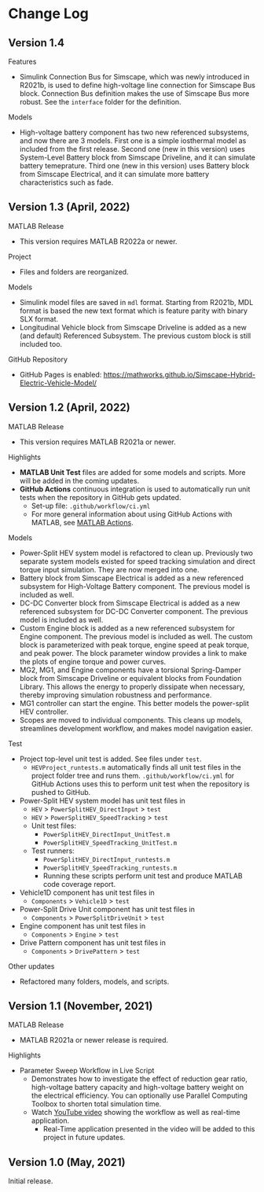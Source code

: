 # Change Log

## Version 1.4

Features

- Simulink Connection Bus for Simscape,
  which was newly introduced in R2021b,
  is used to define high-voltage line connection
  for Simscape Bus block.
  Connection Bus definition makes the use of Simscape Bus more robust.
  See the `interface` folder for the definition.

Models

- High-voltage battery component has two new referenced subsystems,
  and now there are 3 models.
  First one is a simple iosthermal model as included from the first release.
  Second one (new in this version) uses System-Level Battery block
  from Simscape Driveline, and it can simulate battery temeprature.
  Third one (new in this version) uses Battery block
  from Simscape Electrical, and it can simulate more
  battery characteristics such as fade.

## Version 1.3 (April, 2022)

MATLAB Release

- This version requires MATLAB R2022a or newer.

Project

- Files and folders are reorganized.

Models

- Simulink model files are saved in `mdl` format.
  Starting from R2021b, MDL format is based the new text format
  which is feature parity with binary SLX format.
- Longitudinal Vehicle block from Simscape Driveline is
  added as a new (and default) Referenced Subsystem.
  The previous custom block is still included too.

GitHub Repository

- GitHub Pages is enabled:
  https://mathworks.github.io/Simscape-Hybrid-Electric-Vehicle-Model/

## Version 1.2 (April, 2022)

MATLAB Release

- This version requires MATLAB R2021a or newer.

Highlights

- **MATLAB Unit Test** files are added for some models and scripts.
  More will be added in the coming updates.
- **GitHub Actions** continuous integration is used to automatically
  run unit tests when the repository in GitHub gets updated.
  - Set-up file: `.github/workflow/ci.yml`
  - For more general information about using GitHub Actions with MATLAB,
    see [MATLAB Actions](https://github.com/matlab-actions/overview).

Models

- Power-Split HEV system model is refactored to clean up.
  Previously two separate system models existed
  for speed tracking simulation and direct torque input simulation.
  They are now merged into one.
- Battery block from Simscape Electrical is added as
  a new referenced subsystem for High-Voltage Battery component.
  The previous model is included as well.
- DC-DC Converter block from Simscape Electrical is added as
  a new referenced subsystem for DC-DC Converter component.
  The previous model is included as well.
- Custom Engine block is added as a new referenced subsystem
  for Engine component.
  The previous model is included as well.
  The custom block is parameterized with peak torque,
  engine speed at peak torque, and peak power.
  The block parameter window provides a link to
  make the plots of engine torque and power curves.
- MG2, MG1, and Engine components have
  a torsional Spring-Damper block from Simscape Driveline
  or equivalent blocks from Foundation Library.
  This allows the energy to properly dissipate when necessary,
  thereby improving simulation robustness and performance.
- MG1 controller can start the engine.
  This better models the power-split HEV controller.
- Scopes are moved to individual components.
  This cleans up models, streamlines development workflow,
  and makes model navigation easier.

Test

- Project top-level unit test is added.
  See files under `test`.
  - `HEVProject_runtests.m` automatically finds all unit test files
    in the project folder tree and runs them.
    `.github/workflow/ci.yml` for GitHub Actions uses this
    to perform unit test when the repository is pushed to GitHub.
- Power-Split HEV system model has unit test files in
  - `HEV` > `PowerSplitHEV_DirectInput` > `test`
  - `HEV` > `PowerSplitHEV_SpeedTracking` > `test`
  - Unit test files:
    - `PowerSplitHEV_DirectInput_UnitTest.m`
    - `PowerSplitHEV_SpeedTracking_UnitTest.m`
  - Test runners:
    - `PowerSplitHEV_DirectInput_runtests.m`
    - `PowerSplitHEV_SpeedTracking_runtests.m`
    - Running these scripts perform unit test and produce
      MATLAB code coverage report.
- Vehicle1D component has unit test files in
  - `Components` > `Vehicle1D` > `test`
- Power-Split Drive Unit component has unit test files in
  - `Components` > `PowerSplitDriveUnit` > `test`
- Engine component has unit test files in
  - `Components` > `Engine` > `test`
- Drive Pattern component has unit test files in
  - `Components` > `DrivePattern` > `test`

Other updates

- Refactored many folders, models, and scripts.

## Version 1.1 (November, 2021)

MATLAB Release

- MATLAB R2021a or newer release is required.

Highlights

- Parameter Sweep Workflow in Live Script
  - Demonstrates how to investigate the effect of reduction gear ratio,
    high-voltage battery capacity and high-voltage battery weight
    on the electrical efficiency.
    You can optionally use Parallel Computing Toolbox to shorten
    total simulation time.
  - Watch [YouTube video](https://www.youtube.com/watch?v=cbo83A8K_4w)
    showing the workflow as well as real-time application.
    - Real-Time application presented in the video will be added
      to this project in future updates.

## Version 1.0 (May, 2021)

Initial release.
